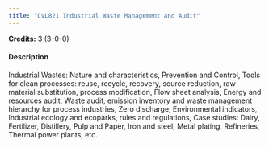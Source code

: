 ```yaml
---
title: "CVL821 Industrial Waste Management and Audit"
---
```

**Credits:** 3 (3-0-0)

#### Description
Industrial Wastes: Nature and characteristics, Prevention and Control, Tools for clean processes: reuse, recycle, recovery, source reduction, raw material substitution, process modification, Flow sheet analysis, Energy and resources audit, Waste audit, emission inventory and waste management hierarchy for process industries, Zero discharge, Environmental indicators, Industrial ecology and ecoparks, rules and regulations, Case studies: Dairy, Fertilizer, Distillery, Pulp and Paper, Iron and steel, Metal plating, Refineries, Thermal power plants, etc.